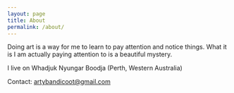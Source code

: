 ```yaml
---
layout: page
title: About
permalink: /about/
---
```


Doing art is a way for me to learn to pay attention and notice things. What it is I am actually paying attention to is a beautiful mystery.  

I live on Whadjuk Nyungar Boodja (Perth, Western Australia)

Contact: artybandicoot@gmail.com
